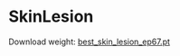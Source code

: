 # SkinLesion

Download weight:
[best_skin_lesion_ep67.pt](https://drive.google.com/file/d/1sRs8OeQqCya82ymEJtsArzXhMJqyWYtn/view?usp=drive_link)